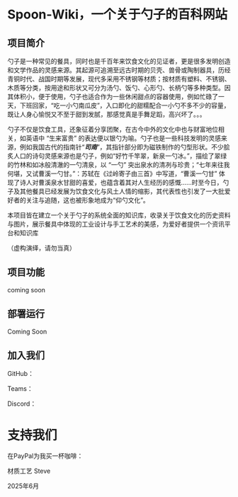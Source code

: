 # Spoon-Wiki，一个关于勺子的百科网站

## 项目简介

勺子是一种常见的餐具，同时也是千百年来饮食文化的见证者，更是很多发明创造和文学作品的灵感来源。其起源可追溯至远古时期的贝壳、兽骨或陶制器具，历经青铜时代、战国时期等发展，现代多采用不锈钢等材质；按材质有塑料、不锈钢、木质等分类，按用途和形状又可分为汤勺、饭勺、心形勺、长柄勺等多种类型。因其体积小，便于使用，勺子也适合作为一些休闲甜点的容器使用，例如忙碌了一天，下班回家，“吃一小勺南瓜皮”，入口即化的甜糯配合一小勺不多不少的容量，既让人身心愉悦又不至于甜到发腻，那感觉真是手舞足蹈，高兴坏了。。。

勺子不仅是饮食工具，还象征着分享团聚，在古今中外的文化中也与财富地位相关，如英语中 “生来富贵” 的表达便以银勺为喻。勺子也是一些科技发明的灵感来源，例如我国古代的指南针“***司南***”，其指针部分即为磁铁制作的勺型形状。不少脍炙人口的诗句灵感来源也是勺子，例如“好竹千竿翠，新泉一勺冰。”，描绘了翠绿的竹林和如冰般清澈的一勺清泉，以 “一勺” 突出泉水的清冽与珍贵；“七年来往我何堪，又试曹溪一勺甘。”：苏轼在《过岭寄子由三首》中写道，“曹溪一勺甘” 体现了诗人对曹溪泉水甘甜的喜爱，也蕴含着其对人生经历的感慨......时至今日，勺子及其他餐具已经发展为饮食文化与风土人情的缩影，其代表性也引发了一大批爱好者的关注与追随，这也被形象地成为“仰勺文化”。

本项目皆在建立一个关于勺子的系统全面的知识库，收录关于饮食文化的历史资料与图片，展示餐具中体现的工业设计与手工艺术的美感，为爱好者提供一个资讯平台和知识库

（虚构演绎，请勿当真）

## 项目功能

coming soon

## 部署运行

Coming Soon

## 加入我们

GitHub：

Teams：

Discord：

# 支持我们

在PayPal为我买一杯咖啡：



材质工艺 Steve

2025年6月









